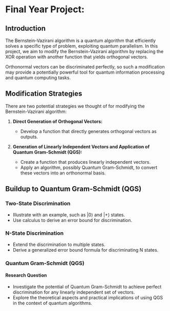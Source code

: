 # Final Year Project:

## Introduction

The Bernstein-Vazirani algorithm is a quantum algorithm that efficiently solves a specific type of problem, exploiting quantum parallelism. In this project, we aim to modify the Bernstein-Vazirani algorithm by replacing the XOR operation with another function that yields orthogonal vectors.

Orthonormal vectors can be discriminated perfectly, so such a modification may provide a potentially powerful tool for quantum information processing and quantum computing tasks.

## Modification Strategies

There are two potential strategies we thought of for modifying the Bernstein-Vazirani algorithm:

1. **Direct Generation of Orthogonal Vectors:**

   - Develop a function that directly generates orthogonal vectors as outputs.
2. **Generation of Linearly Independent Vectors and Application of Quantum Gram-Schmidt (QGS):**

   - Create a function that produces linearly independent vectors.
   - Apply an algorithm, possibly Quantum Gram-Schmidt, to convert these vectors into an orthonormal basis.

## Buildup to Quantum Gram-Schmidt (QGS)

### Two-State Discrimination

- Illustrate with an example, such as |0⟩ and |+⟩ states.
- Use calculus to derive an error bound for discrimination.

### N-State Discrimination

- Extend the discrimination to multiple states.
- Derive a generalized error bound formula for discriminating N states.

### Quantum Gram-Schmidt (QGS)

#### Research Question

- Investigate the potential of Quantum Gram-Schmidt to achieve perfect discrimination for any linearly independent set of vectors.
- Explore the theoretical aspects and practical implications of using QGS in the context of quantum algorithms.

